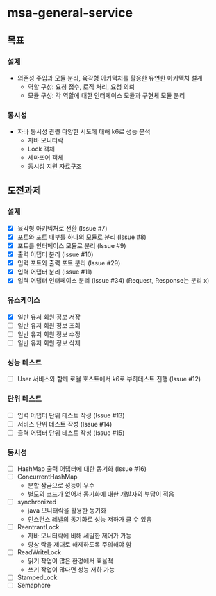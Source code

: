 # msa-general-service
## 목표 
### 설계
- 의존성 주입과 모듈 분리, 육각형 아키턱처를 활용한 유연한 아키텍처 설계 
  - 역할 구성: 요청 접수, 로직 처리, 요청 의뢰 
  - 모듈 구성: 각 역할에 대한 인터페이스 모듈과 구현체 모듈 분리  

### 동시성 
- 자바 동시성 관련 다양한 시도에 대해 k6로 성능 분석 
  - 자바 모니터락 
  - Lock 객체 
  - 세마포어 객체 
  - 동시성 지원 자료구조

## 도전과제 
### 설계
- [x] 육각형 아키텍처로 전환 (Issue #7)
- [x] 포트와 포트 내부를 하나의 모듈로 분리 (Issue #8)
- [x] 포트를 인터페이스 모듈로 분리 (Issue #9)
- [x] 출력 어댑터 분리 (Issue #10)
- [x] 입력 포트와 출력 포트 분리 (Issue #29)
- [x] 입력 어댑터 분리 (Issue #11)
- [x] 입력 어댑터 인터페이스 분리 (Issue #34) (Request, Response는 분리 x)

### 유스케이스 
- [x] 일반 유저 회원 정보 저장
- [ ] 일반 유저 회원 정보 조회
- [ ] 일반 유저 회원 정보 수정
- [ ] 일반 유저 회원 정보 삭제

### 성능 테스트
- [ ] User 서비스와 함께 로컬 호스트에서 k6로 부하테스트 진행 (Issue #12)

### 단위 테스트
- [ ] 입력 어댑터 단위 테스트 작성 (Issue #13)
- [ ] 서비스 단위 테스트 작성 (Issue #14)
- [ ] 출력 어댑터 단위 테스트 작성 (Issue #15)

### 동시성 
- [ ] HashMap 출력 어댑터에 대한 동기화 (Issue #16)
- [ ] ConcurrentHashMap
  - 분할 잠금으로 성능이 우수 
  - 별도의 코드가 없어서 동기화에 대한 개발자의 부담이 적음 
- [ ] synchronized
  - java 모니터락을 활용한 동기화 
  - 인스턴스 레벨의 동기화로 성능 저하가 클 수 있음 
- [ ] ReentrantLock
  - 자바 모니터락에 비해 세밀한 제어가 가능 
  - 항상 락을 제대로 해제하도록 주의해야 함 
- [ ] ReadWriteLock
  - 읽기 작업이 많은 환경에서 효율적
  - 쓰기 작업이 많다면 성능 저하 가능
- [ ] StampedLock
- [ ] Semaphore
